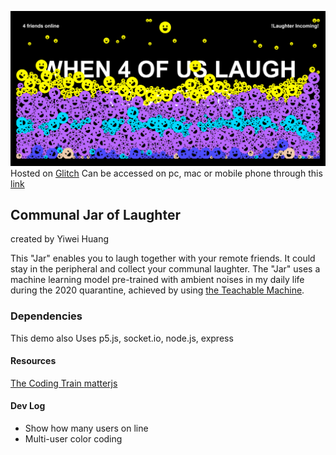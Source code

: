 ![image](https://raw.githubusercontent.com/yiiwii/communal-jar-of-laughter/main/demopic.png
)
Hosted on [Glitch](https://glitch.com) Can be accessed on pc, mac or mobile phone through this [link](https://communal-jar-of-laughter22.glitch.me/)
## Communal Jar of Laughter
created by Yiwei Huang

This "Jar" enables you to laugh together with your remote friends.
It could stay in the peripheral and collect your communal laughter.
The "Jar" uses a machine learning model pre-trained with ambient noises in my daily life
during the 2020 quarantine, achieved by using [the Teachable Machine](https://teachablemachine.withgoogle.com/).


### Dependencies
This demo also Uses p5.js, socket.io, node.js, express


#### Resources
[The Coding Train ](https://youtu.be/bjULmG8fqc8)
[matterjs](https://brm.io/matter-js/)


#### Dev Log
- Show how many users on line
- Multi-user color coding
